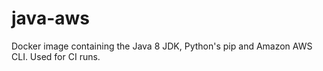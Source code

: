 # java-aws
Docker image containing the Java 8 JDK, Python's pip and Amazon AWS CLI. Used for CI runs.
